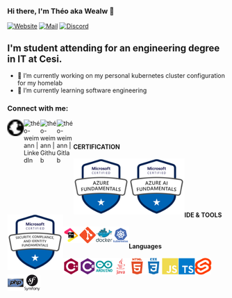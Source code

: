 
### Hi there, I'm Théo aka Wealw 👋

[![Website](https://img.shields.io/website?down_message=offline&label=theo-weimann.net&logo=theo-weimann.net&style=for-the-badge&up_color=green&up_message=online&url=https%3A%2F%2Fwww.theo-weimann.net)](https://theo-weimann.net)
[![Mail](https://img.shields.io/badge/Microsoft_Outlook-0078D4?style=for-the-badge&logo=microsoft-outlook&logoColor=white&label=theo.weimann@viacesi.fr)](mailto:theo.weimann@viacesi.fr)
[![Discord](https://img.shields.io/badge/Discord-7289DA?style=for-the-badge&logo=discord&logoColor=white)](https://discordapp.com/users/Th%C3%A9o.W#4269/)


## I'm student attending for an engineering degree in IT at Cesi.

- 🔭 I’m currently working on my personal kubernetes cluster configuration for my homelab
- 🌱 I’m currently learning software engineering


### Connect with me:

[<img align="left" alt="theo-weimann.net" width="38px" src="https://raw.githubusercontent.com/iconic/open-iconic/master/svg/globe.svg" />](https://theo-weimann.net)
[<img align="left" alt="théo-weimann | LinkedIn" width="38px" src="https://cdn.jsdelivr.net/npm/simple-icons@v3/icons/linkedin.svg" />](https://www.linkedin.com/in/th%C3%A9o-weimann/)
[<img align="left" alt="théo-weimann | Github" width="38px" src="https://cdn.jsdelivr.net/npm/simple-icons@v3/icons/github.svg" />](https://github.com/Wealw)
[<img align="left" alt="théo-weimann | Gitlab" width="38px" src="https://cdn.jsdelivr.net/npm/simple-icons@v3/icons/gitlab.svg" />](https://gitlab.com/wealw)

<br />
<br />

#### CERTIFICATION

[<img align="left" alt="AZ-900" width="128px" src="https://github.com/Wealw/Wealw/blob/ba5bad6efff6c4afe011c6c576f18bd6f180b2ce/img/azure-fundamentals.png" />](#CERTIFICATION)
[<img align="left" alt="AI-900" width="128px" src="https://github.com/Wealw/Wealw/blob/fddb2db761c18017056963b1cf7a91120796e595/img/azure-ai-fundamentals.png" />](#CERTIFICATION)
[<img align="left" alt="SC-900" width="128px" src="https://github.com/Wealw/Wealw/blob/fddb2db761c18017056963b1cf7a91120796e595/img/security-compliance-and-identity-fundamentals.png" />](#CERTIFICATION)

<br />
<br />
<br />
<br />
<br />
<br />

#### IDE & TOOLS

[<img align="left" alt="JetBrains" width="38px" src="https://raw.githubusercontent.com/devicons/devicon/master/icons/jetbrains/jetbrains-original.svg" />](#IDE-&-TOOLS)
[<img align="left" alt="Git" width="38px" src="https://raw.githubusercontent.com/devicons/devicon/master/icons/git/git-plain.svg" />](#IDE-&-TOOLS)
[<img align="left" alt="Docker" width="38px" src="https://raw.githubusercontent.com/devicons/devicon/master/icons/docker/docker-original-wordmark.svg" />](#IDE-&-TOOLS)
[<img align="left" alt="Kubernetes" width="38px" src="https://github.com/devicons/devicon/blob/master/icons/kubernetes/kubernetes-plain-wordmark.svg" />](#IDE-&-TOOLS)


<br />

#### Languages

[<img align="left" alt="C++" width="38px" src="https://raw.githubusercontent.com/devicons/devicon/master/icons/cplusplus/cplusplus-plain.svg" />](#Languages)
[<img align="left" alt="C#" width="38px" src="https://raw.githubusercontent.com/devicons/devicon/master/icons/csharp/csharp-plain.svg" />](#Languages)
[<img align="left" alt="Arduino" width="38px" src="https://raw.githubusercontent.com/devicons/devicon/master/icons/arduino/arduino-original-wordmark.svg" />](#Languages)
[<img align="left" alt="Java" width="38px" src="https://github.com/devicons/devicon/blob/master/icons/java/java-plain-wordmark.svg" />](#Languages)
[<img align="left" alt="Html" width="38px" src="https://raw.githubusercontent.com/devicons/devicon/master/icons/html5/html5-plain-wordmark.svg" />](#Languages)
[<img align="left" alt="Css" width="38px" src="https://raw.githubusercontent.com/devicons/devicon/master/icons/css3/css3-plain-wordmark.svg" />](#Languages)
[<img align="left" alt="Js" width="38px" src="https://raw.githubusercontent.com/devicons/devicon/master/icons/javascript/javascript-plain.svg" />](#Languages)
[<img align="left" alt="Ts" width="38px" src="https://raw.githubusercontent.com/devicons/devicon/master/icons/typescript/typescript-plain.svg" />](#Languages)
[<img align="left" alt="Svelte.js" width="38px" src="https://raw.githubusercontent.com/devicons/devicon/master/icons/svelte/svelte-original.svg" />](#Languages)
[<img align="left" alt="Php" width="38px" src="https://github.com/devicons/devicon/blob/master/icons/php/php-original.svg" />](#Languages)
[<img align="left" alt="Symfony" width="38px" src="https://github.com/devicons/devicon/blob/master/icons/symfony/symfony-original-wordmark.svg" />](#Languages)

<!--Icon : Copyright to devicons devicon repository https://github.com/devicons/devicon-->

